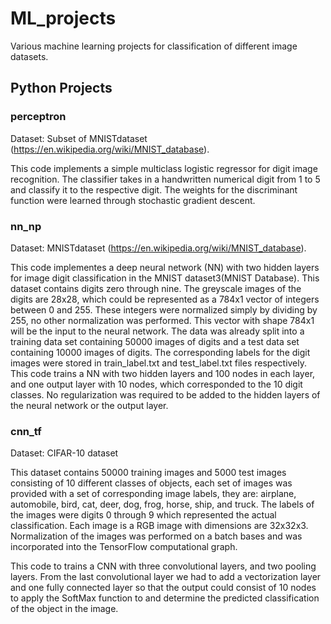 # ML_projects
Various machine learning projects for classification of different image datasets.

## Python Projects
### perceptron

Dataset: Subset of MNISTdataset (https://en.wikipedia.org/wiki/MNIST_database).

This code implements a simple multiclass logistic regressor for digit image recognition. The classifier takes in a handwritten numerical digit from 1 to 5 and classify it to the respective digit. The weights for the discriminant function were learned through stochastic gradient descent.

### nn_np
Dataset: MNISTdataset (https://en.wikipedia.org/wiki/MNIST_database).

This code implementes a deep neural network (NN) with two hidden layers for image digit classification in the MNIST dataset3(MNIST Database). This dataset contains digits zero through nine. The greyscale images of the digits are 28x28, which could be represented as a 784x1 vector of integers between 0 and 255. These integers were normalized simply by dividing by 255, no other normalization was performed. This vector with shape 784x1 will be the input to the neural network. The data was already split into a training data set containing 50000 images of digits and a test data set containing 10000 images of digits. The corresponding labels for the digit images were stored in train_label.txt and test_label.txt files respectively. This code trains a NN with two hidden layers and 100 nodes in each layer, and one output layer with 10 nodes, which corresponded to the 10 digit classes. No regularization was required to be added to the hidden layers of the neural network or the output layer.

### cnn_tf
Dataset: CIFAR-10 dataset

This dataset contains 50000 training images and 5000 test images consisting of 10 different classes of objects, each set of images was provided with a set of corresponding image labels, they are: airplane, automobile, bird, cat, deer, dog, frog, horse, ship, and truck.  The labels of the images were digits 0 through 9 which represented the actual classification. Each image is a RGB image with dimensions are 32x32x3. Normalization of the images was performed on a batch bases and was incorporated into the TensorFlow computational graph.

This code to trains a CNN with three convolutional layers, and two pooling layers. From the last convolutional layer we had to add a vectorization layer and one fully connected layer so that the output could consist of 10 nodes to apply the SoftMax function to and determine the predicted classification of the object in the image.
